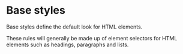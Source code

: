 # Base styles
Base styles define the default look for HTML elements.

These rules will generally be made up of element selectors for HTML elements
such as headings, paragraphs and lists.
